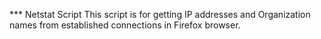 *** Netstat Script
This script is for getting IP addresses and Organization names from established connections in Firefox browser.
